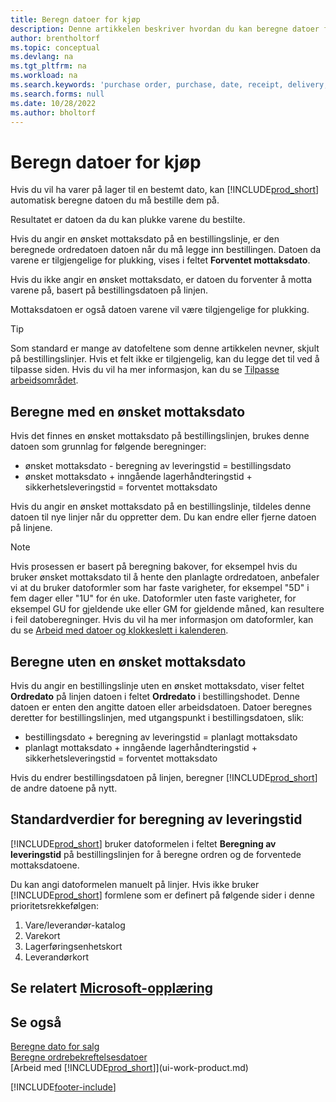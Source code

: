 ```yaml
---
title: Beregn datoer for kjøp
description: Denne artikkelen beskriver hvordan du kan beregne datoer for kjøp.
author: brentholtorf
ms.topic: conceptual
ms.devlang: na
ms.tgt_pltfrm: na
ms.workload: na
ms.search.keywords: 'purchase order, purchase, date, receipt, delivery, lead time'
ms.search.forms: null
ms.date: 10/28/2022
ms.author: bholtorf
---
```

# <a name="calculate-dates-for-purchases"></a><a name="calculate-dates-for-purchases"></a>Beregn datoer for kjøp

Hvis du vil ha varer på lager til en bestemt dato, kan [!INCLUDE[prod_short](includes/prod_short.md)] automatisk beregne datoen du må bestille dem på. 

Resultatet er datoen da du kan plukke varene du bestilte.  

Hvis du angir en ønsket mottaksdato på en bestillingslinje, er den beregnede ordredatoen datoen når du må legge inn bestillingen. Datoen da varene er tilgjengelige for plukking, vises i feltet **Forventet mottaksdato**.  

Hvis du ikke angir en ønsket mottaksdato, er datoen du forventer å motta varene på, basert på bestillingsdatoen på linjen. 

Mottaksdatoen er også datoen varene vil være tilgjengelige for plukking.  

> [!TIP]
> Som standard er mange av datofeltene som denne artikkelen nevner, skjult på bestillingslinjer. Hvis et felt ikke er tilgjengelig, kan du legge det til ved å tilpasse siden. Hvis du vil ha mer informasjon, kan du se [Tilpasse arbeidsområdet](ui-personalization-user.md).

## <a name="calculating-with-a-requested-receipt-date"></a><a name="calculating-with-a-requested-receipt-date"></a>Beregne med en ønsket mottaksdato

Hvis det finnes en ønsket mottaksdato på bestillingslinjen, brukes denne datoen som grunnlag for følgende beregninger:  

- ønsket mottaksdato - beregning av leveringstid = bestillingsdato  
- ønsket mottaksdato + inngående lagerhåndteringstid + sikkerhetsleveringstid = forventet mottaksdato  

Hvis du angir en ønsket mottaksdato på en bestillingslinje, tildeles denne datoen til nye linjer når du oppretter dem. Du kan endre eller fjerne datoen på linjene.  

> [!NOTE]
> Hvis prosessen er basert på beregning bakover, for eksempel hvis du bruker ønsket mottaksdato til å hente den planlagte ordredatoen, anbefaler vi at du bruker datoformler som har faste varigheter, for eksempel "5D" i fem dager eller "1U" for én uke. Datoformler uten faste varigheter, for eksempel GU for gjeldende uke eller GM for gjeldende måned, kan resultere i feil datoberegninger. Hvis du vil ha mer informasjon om datoformler, kan du se [Arbeid med datoer og klokkeslett i kalenderen](ui-enter-date-ranges.md).

## <a name="calculating-without-a-requested-receipt-date"></a><a name="calculating-without-a-requested-receipt-date"></a>Beregne uten en ønsket mottaksdato

Hvis du angir en bestillingslinje uten en ønsket mottaksdato, viser feltet **Ordredato** på linjen datoen i feltet **Ordredato** i bestillingshodet. Denne datoen er enten den angitte datoen eller arbeidsdatoen. Datoer beregnes deretter for bestillingslinjen, med utgangspunkt i bestillingsdatoen, slik:  

- bestillingsdato + beregning av leveringstid = planlagt mottaksdato  
- planlagt mottaksdato + inngående lagerhåndteringstid + sikkerhetsleveringstid = forventet mottaksdato  

Hvis du endrer bestillingsdatoen på linjen, beregner [!INCLUDE[prod_short](includes/prod_short.md)] de andre datoene på nytt.  

## <a name="default-values-for-lead-time-calculation"></a><a name="default-values-for-lead-time-calculation"></a>Standardverdier for beregning av leveringstid

[!INCLUDE[prod_short](includes/prod_short.md)] bruker datoformelen i feltet **Beregning av leveringstid** på bestillingslinjen for å beregne ordren og de forventede mottaksdatoene.  

Du kan angi datoformelen manuelt på linjer. Hvis ikke bruker [!INCLUDE[prod_short](includes/prod_short.md)] formlene som er definert på følgende sider i denne prioritetsrekkefølgen:

1. Vare/leverandør-katalog
2. Varekort
3. Lagerføringsenhetskort
4. Leverandørkort

## <a name="see-related-microsoft-training"></a><a name="see-related-microsoft-training"></a>Se relatert [Microsoft-opplæring](/training/modules/estimate-receipt-dates-dynamics-365-business-central/)

## <a name="see-also"></a><a name="see-also"></a>Se også

[Beregne dato for salg](sales-date-calculation-for-sales.md)  
[Beregne ordrebekreftelsesdatoer](sales-how-to-calculate-order-promising-dates.md)  
[Arbeid med [!INCLUDE[prod_short](includes/prod_short.md)]](ui-work-product.md)  


[!INCLUDE[footer-include](includes/footer-banner.md)]
